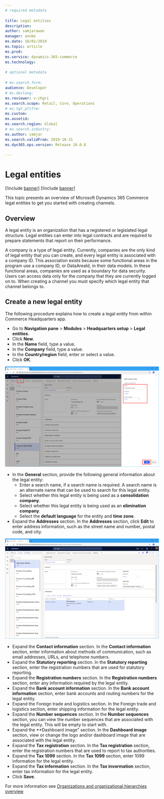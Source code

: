 ```yaml
---
# required metadata

title: Legal entities
description: 
author: samjarawan
manager: annbe
ms.date: 10/01/2019
ms.topic: article
ms.prod: 
ms.service: dynamics-365-commerce
ms.technology: 

# optional metadata

# ms.search.form: 
audience: Developer
# ms.devlang: 
ms.reviewer: v-chgri
ms.search.scope: Retail, Core, Operations
# ms.tgt_pltfrm: 
ms.custom: 
ms.assetid: 
ms.search.region: Global
# ms.search.industry: 
ms.author: samjar
ms.search.validFrom: 2019-10-31
ms.dyn365.ops.version: Release 10.0.8

---
```

# Legal entities

[!include [banner](../includes/preview-banner.md)]
[!include [banner](../includes/banner.md)]

This topic presents an overview of Microsoft Dynamics 365 Commerce legal entities to get you started with creating channels.

## Overview

A legal entity is an organization that has a registered or legislated legal structure. Legal entities can enter into legal contracts and are required to prepare statements that report on their performance.

A company is a type of legal entity. Currently, companies are the only kind of legal entity that you can create, and every legal entity is associated with a company ID. This association exists because some functional areas in the program use a company ID, or DataAreaId, in their data models. In these functional areas, companies are used as a boundary for data security. Users can access data only for the company that they are currently logged on to. When creating a channel you must specify which legal entity that channel belongs to.

## Create a new legal entity
The following procedure explains how to create a legal entity from within Commerce Headquarters app.

* Go to **Navigation pane** > **Modules** > **Headquarters setup** > **Legal entities**.
* Click **New**.
* In the **Name** field, type a value.
* In the **Company** field, type a value.
* In the **Country/region** field, enter or select a value.
* Click **OK**. 

![Legal entity Creation](media/legal-entities.png)

* In the **General** section, provide the following general information about the legal entity: 
    * Enter a search name, if a search name is required. A search name is an alternate name that can be used to search for this legal entity. 
  * Select whether this legal entity is being used as a **consolidation company**.
  * Select whether this legal entity is being used as an **elimination company**. 
  * Select the **default language** for the entity and **time zone**.
* Expand the **Addresses** section. In the **Addresses** section, click **Edit** to enter address information, such as the street name and number, postal code, and city.

![Legal entity general section](media/legal-entities-general.png)

* Expand the **Contact information** section. In the **Contact information** section, enter information about methods of communication, such as email addresses, URLs, and telephone numbers.
* Expand the **Statutory reporting** section. In the **Statutory reporting** section, enter the registration numbers that are used for statutory reporting.
* Expand the **Registration numbers** section. In the **Registration numbers** section, enter any information required by the legal entity.
* Expand the **Bank account information** section. In the **Bank account information** section, enter bank accounts and routing numbers for the legal entity.
* Expand the Foreign trade and logistics section. In the Foreign trade and logistics section, enter shipping information for the legal entity.
* Expand the **Number sequences** section. In the **Number sequences** section, you can view the number sequences that are associated with the legal entity.  This will be empty to start with.
* Expand the **Dashboard image" section. In the **Dashboard image** section, view or change the logo and/or dashboard image that are associated with the legal entity.
* Expand the **Tax registration** section. In the **Tax registration** section, enter the registration numbers that are used to report to tax authorities.
* Expand the **Tax 1099** section. In the **Tax 1099** section, enter 1099 information for the legal entity.
* Expand the **Tax information** section. In the **Tax invormation** section, enter tax information for the legal entity.
* Click **Save**.

For more information see
[Organizations and organizational hierarchies overview](https://docs.microsoft.com/en-us/dynamics365/fin-ops-core/fin-ops/organization-administration/organizations-organizational-hierarchies)
